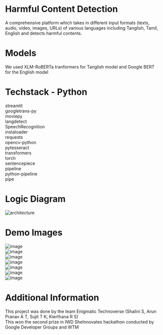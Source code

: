 # Harmful Content Detection
A comprehensive platform which takes in different input formats (texts, audio, video, images, URLs) of various languages including Tanglish, Tamil, English and detects harmful contents. <br>

# Models
We used XLM-RoBERTa tranformers for Tanglish model and Google BERT for the English model <br>

# Techstack - Python
streamlit <br>
googletrans-py <br>
moviepy <br>
langdetect <br>
SpeechRecognition <br>
instaloader <br>
requests <br>
opencv-python <br>
pytesseract <br>
transformers <br>
torch <br>
sentencepiece <br>
pipeline <br>
python-pipeline <br>
pipe <br>

# Logic Diagram
![architecture](https://github.com/arunpranav-at/Harmful_Content_Detection/assets/115616429/72ffcf8a-43ee-4d69-a35a-c7fcecbc284e) <br>

# Demo Images
![image](https://github.com/arunpranav-at/Harmful_Content_Detection/assets/115616429/4beb8f77-b489-43a5-92c3-dd1526a9ddeb) <br>
![image](https://github.com/arunpranav-at/Harmful_Content_Detection/assets/115616429/a115b173-9756-4155-9681-d210cf66d454) <br>
![image](https://github.com/arunpranav-at/Harmful_Content_Detection/assets/115616429/286962e8-3dea-4933-aa85-1341971f1448) <br>
![image](https://github.com/arunpranav-at/Harmful_Content_Detection/assets/115616429/ec29325b-1665-4081-9159-831322a0f759) <br>
![image](https://github.com/arunpranav-at/Harmful_Content_Detection/assets/115616429/1ff47897-33c8-4a79-9a51-b75b8c161985) <br>
![image](https://github.com/arunpranav-at/Harmful_Content_Detection/assets/115616429/01c48496-046b-448e-be8c-2e86ce7f23bd) <br>
![image](https://github.com/arunpranav-at/Harmful_Content_Detection/assets/115616429/5aeec3c5-7fe5-4bdf-a512-7e2a9da7bc2a) <br>

# Additional Information
This project was done by the team Enigmatic Technoverse (Shalini S, Arun Pranav A T, Sujit T K, Kierthana R S) <br>
This won the second prize in IWD SheInnovates hackathon conducted by Google Developer Groups and WTM










